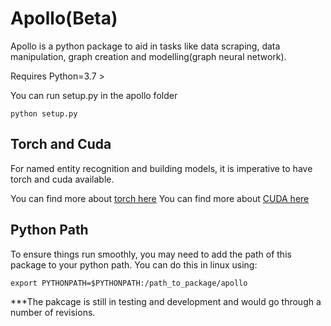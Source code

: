 # Apollo(Beta)

Apollo is a python package to aid in tasks like data scraping, data manipulation, graph creation and modelling(graph neural network).

Requires Python=3.7 >

You can run setup.py in the apollo folder

```python setup.py``` 

## Torch and Cuda

For named entity recognition and building models, it is imperative to have torch and cuda available.

You can find more about [torch here](https://pytorch.org/)
You can find more about [CUDA here](https://developer.nvidia.com/how-to-cuda-python)


## Python Path

To ensure things run smoothly, you may need to add the path of this package to your python path. You can do this in linux using:

```export PYTHONPATH=$PYTHONPATH:/path_to_package/apollo ``` 


***The pakcage is still in testing and development and would go through a number of revisions.

